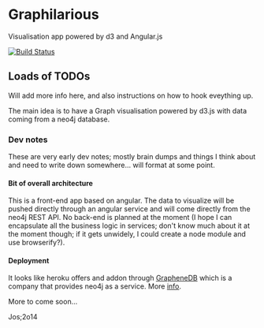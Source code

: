 # Graphilarious
Visualisation app powered by d3 and Angular.js

[![Build
Status](https://travis-ci.org/josmas/graphilarious.svg?branch=dev)](https://travis-ci.org/josmas/graphilarious)

## Loads of TODOs
Will add more info here, and also instructions on how to hook eveything up.

The main idea is to have a Graph visualisation powered by d3.js with data coming from a neo4j database.


### Dev notes
These are very early dev notes; mostly brain dumps and things I think about and need to write down somewhere… will format at some point.

#### Bit of overall architecture
This is a front-end app based on angular. The data to visualize will be pushed directly through an angular service and will come directly from the neo4j REST API. No back-end is planned at the moment (I hope I can encapsulate all the business logic in services; don't know much about it at the moment though; if it gets unwidely, I could create a node module and use browserify?).

#### Deployment
It looks like heroku offers and addon through [GrapheneDB](https://beta.graphenedb.com/) which is a company that provides neo4j as a service. More [info](http://www.neo4j.org/develop/heroku).



More to come soon...

Jos;2o14
